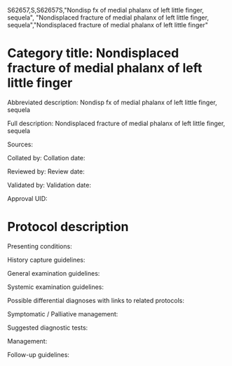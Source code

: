 S62657,S,S62657S,"Nondisp fx of medial phalanx of left little finger, sequela", "Nondisplaced fracture of medial phalanx of left little finger, sequela","Nondisplaced fracture of medial phalanx of left little finger"
# Category title: Nondisplaced fracture of medial phalanx of left little finger

Abbreviated description: Nondisp fx of medial phalanx of left little finger, sequela

Full description: Nondisplaced fracture of medial phalanx of left little finger, sequela

Sources:

Collated by:
Collation date:

Reviewed by:
Review date:

Validated by:
Validation date:

Approval UID:

# Protocol description

Presenting conditions:

History capture guidelines:

General examination guidelines:

Systemic examination guidelines:

Possible differential diagnoses with links to related protocols:

Symptomatic / Palliative management:

Suggested diagnostic tests:

Management:

Follow-up guidelines:
